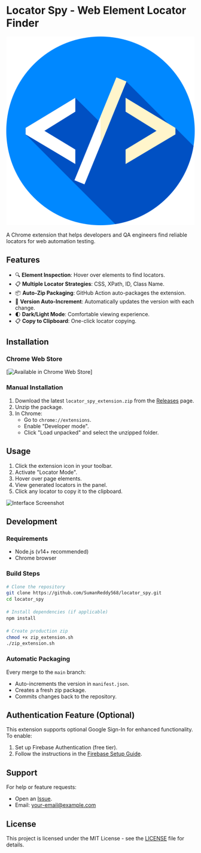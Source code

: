 # Locator Spy - Web Element Locator Finder

![Extension Logo](popup/icons/icon128.png)

A Chrome extension that helps developers and QA engineers find reliable locators for web automation testing.

## Features

- 🔍 **Element Inspection**: Hover over elements to find locators.
- 📋 **Multiple Locator Strategies**: CSS, XPath, ID, Class Name.
- 📦 **Auto-Zip Packaging**: GitHub Action auto-packages the extension.
- 🔄 **Version Auto-Increment**: Automatically updates the version with each change.
- 🌓 **Dark/Light Mode**: Comfortable viewing experience.
- 📋 **Copy to Clipboard**: One-click locator copying.

## Installation

### Chrome Web Store
[![Available in Chrome Web Store](https://chromewebstore.google.com/detail/locator-spy/gpgjidcedjiphbgagldchpcliacmanjf)]

### Manual Installation
1. Download the latest `locator_spy_extension.zip` from the [Releases](https://github.com/SumanReddy568/locator_spy/releases) page.
2. Unzip the package.
3. In Chrome:
   - Go to `chrome://extensions`.
   - Enable "Developer mode".
   - Click "Load unpacked" and select the unzipped folder.

## Usage

1. Click the extension icon in your toolbar.
2. Activate "Locator Mode".
3. Hover over page elements.
4. View generated locators in the panel.
5. Click any locator to copy it to the clipboard.

![Interface Screenshot](images/screenshot.png)

## Development

### Requirements
- Node.js (v14+ recommended)
- Chrome browser

### Build Steps
```bash
# Clone the repository
git clone https://github.com/SumanReddy568/locator_spy.git
cd locator_spy

# Install dependencies (if applicable)
npm install

# Create production zip
chmod +x zip_extension.sh
./zip_extension.sh
```

### Automatic Packaging
Every merge to the `main` branch:
- Auto-increments the version in `manifest.json`.
- Creates a fresh zip package.
- Commits changes back to the repository.

## Authentication Feature (Optional)
This extension supports optional Google Sign-In for enhanced functionality. To enable:
1. Set up Firebase Authentication (free tier).
2. Follow the instructions in the [Firebase Setup Guide](https://firebase.google.com/docs/auth/web/start).

## Support
For help or feature requests:
- Open an [Issue](https://github.com/SumanReddy568/locator_spy/issues).
- Email: your-email@example.com

## License
This project is licensed under the MIT License - see the [LICENSE](LICENSE) file for details.